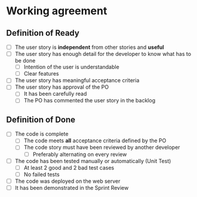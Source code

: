 # Working agreement

## Definition of Ready

- [ ] The user story is <b>independent</b> from other stories and <b>useful</b>
- [ ] The user story has enough detail for the developer to know what has to be done
  - [ ] Intention of the user is understandable
  - [ ] Clear features
- [ ] The user story has meaningful acceptance criteria 
- [ ] The user story has approval of the PO
  - [ ] It has been carefully read
  - [ ] The PO has commented the user story in the backlog 

## Definition of Done

- [ ] The code is complete
  - [ ] The code meets <b>all</b> acceptance criteria defined by the PO
  - [ ] The code story must have been reviewed by another developer 
    - [ ] Preferably alternating on every review  
- [ ] The code has been tested manually or automatically (Unit Test)
  - [ ] At least 2 good and 2 bad test cases 
  - [ ] No failed tests
- [ ] The code was deployed on the web server 
- [ ] It has been demonstrated in the Sprint Review
